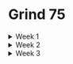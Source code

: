 # Grind 75
<details>
<summary>Week 1</summary>

- [x] Two Sum
- [x] Valid Parentheses
- [x] Merge Two Sorted Lists
- [x] Best Time to Buy and Sell Stock
- [x] Valid Palindrome
- [x] Invert Binary Tree
- [x] Valid Anagram
- [x] Binary Search
- [x] Flood Fill
- [x] Lowest Common Ancestor of a Binary Search Tree
- [x] Balanced Binary Tree
- [x] Linked List Cycle
- [x] Implement Queue using Stacks
</details>

<details>
<summary>Week 2</summary>

- [x] First Bad Version
- [x] Ransom Note
- [x] Climbing Stairs
- [x] Longest Palindrome
- [x] Reverse Linked List
- [x] Majority Element
- [x] Add Binary
- [x] Diameter of Binary Tree
- [x] Middle of the Linked List
- [x] Maximum Depth of Binary Tree
- [x] Contains Duplicate
- [x] Maximum Subarray
</details>

<details>
<summary>Week 3</summary>

- [ ] Insert Interval
</details>
